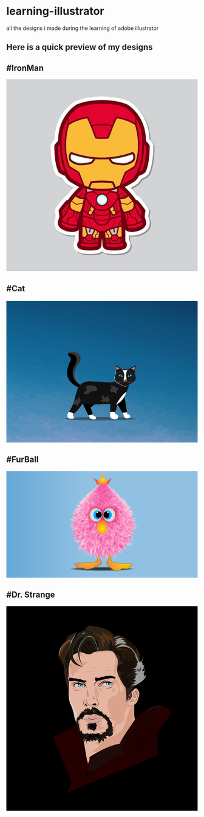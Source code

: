 # learning-illustrator
all the designs i made during the learning of adobe illustrator

## Here is a quick preview of my designs

## #IronMan
<img src="https://github.com/virtualwiz1/learning-illustrator/blob/main/ironman/Ironman.jpg">

## #Cat
<img src="https://github.com/virtualwiz1/learning-illustrator/blob/main/illustration%20cat/cat.png" width= 800px>

## #FurBall
<img src="https://github.com/virtualwiz1/learning-illustrator/blob/main/furball/furball.png" width=800px>

## #Dr. Strange
<img src="https://github.com/virtualwiz1/learning-illustrator/blob/main/dr_strange/drstrange.png" width=800px>

